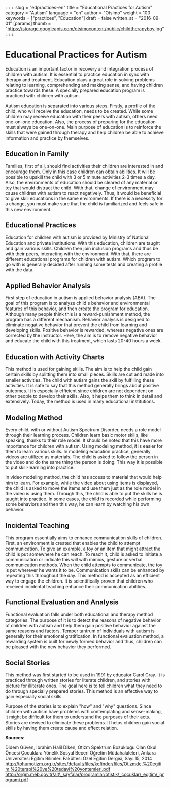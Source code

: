 +++
slug = "edpractices-en"
title = "Educational Practices for Autism"
category = "Autism"
language = "en"
author = "Otsimo"
weight = 100
keywords = ["practices", "Education"]
draft = false
written_at = "2016-09-01"
[params]
thumb = "https://storage.googleapis.com/otsimocontent/public/childtherapyboy.jpg"
+++
# Educational Practices for Autism

Education is an important factor in recovery and integration process of children with autism. It is essential to practice education in sync with therapy and treatment. Education plays a great role in solving problems relating to learning, comprehending and making sense, and having children practice towards these. A specially prepared education program is practiced with children with autism.

Autism education is separated into various steps. Firstly, a profile of the child, who will receive the education, needs to be created. While some children may receive education with their peers with autism, others need one-on-one education. Also, the process of preparing for the education must always be one-on-one. Main purpose of education is to reinforce the skills that were gained through therapy and help children be able to achieve information and practice by themselves.

## Education in Family

Families, first of all, should find activities their children are interested in and encourage them. Only in this case children can obtain abilities. It will be possible to upskill the child with 3 or 5 minute activities 2-3 times a day. Also, the environments of education should be cleared of any material or toy that would distract the child. With that, change of environment may cause children with autism to react negatively. Thus, it would be beneficial to give skill educations in the same environments. If there is a necessity for a change, you must make sure that the child is familiarized and feels safe in this new environment.

## Educational Practices

Education for children with autism is provided by Ministry of National Education and private institutions. With this education, children are taught and gain various skills. Children then join inclusion programs and thus be with their peers, interacting with the environment. With that, there are different educational programs for children with autism. Which program to go with is generally decided after running some tests and creating a profile with the data.

## Applied Behavior Analysis

First step of education in autism is applied behavior analysis (ABA). The goal of this program is to analyze child&#39;s behavior and environmental features of this behavior, and then create the program for education. Although many people think this is a reward-punishment method, the program has a different mechanism. Behavior analysis is designed to eliminate negative behavior that prevent the child from learning and developing skills. Positive behavior is rewarded, whereas negative ones are corrected by the instructor. Here, the aim is to remove negative behavior and educate the child with this treatment, which lasts 20-40 hours a week.

## Education with Activity Charts

This method is used for gaining skills. The aim is to help the child gain certain skills by splitting them into small pieces. Skills are cut and made into smaller activities. The child with autism gains the skill by fulfilling these activities. It is safe to say that this method generally brings about positive outcomes. It is especially efficient since children are not dependent on other people to develop their skills. Also, it helps them to think in detail and extensively. Today, the method is used in many educational institutions.

## Modeling Method

Every child, with or without Autism Spectrum Disorder, needs a role model through their learning process. Children learn basic motor skills, like speaking, thanks to their role model. It should be noted that this have more importance for children with autism. Using modeling method, it is easier for them to learn various skills. In modeling education practice, generally videos are utilized as materials. The child is asked to follow the person in the video and do the same thing the person is doing. This way it is possible to put skill-learning into practice.

In video modeling method, the child has access to material that would help him to learn. For example, while the video about using items is displayed, the child is asked to move the items and use them just as the role model in the video is using them. Through this, the child is able to put the skills he is taught into practice. In some cases, the child is recorded while performing some behaviors and then this way, he can learn by watching his own behavior.

## Incidental Teaching

This program essentially aims to enhance communication skills of children. First, an environment is created that enables the child to attempt communication. To give an example, a toy or an item that might attract the child is put somewhere he can reach. To reach it, child is asked to initiate a communication or indicate this will with mimics, gesture or verbal communication methods. When the child attempts to communicate, the toy is put wherever he wants it to be. Communication skills can be enhanced by repeating this throughout the day. This method is accepted as an efficient way to engage the children. It is scientifically proven that children who received incidental teaching enhance their communication abilities.

## Functional Evaluation and Analysis

Functional evaluation falls under both educational and therapy method categories. The purpose of it is to detect the reasons of negative behavior of children with autism and help them gain positive behavior against the same reasons and factors. Temper tantrum of individuals with autism is generally for their emotional gratification. In functional evaluation method, a rewarding system is built for newly formed behavior and thus, children can be pleased with the new behavior they performed.

## Social Stories

This method was first started to be used in 1991 by educator Carol Gray. It is practiced through written stories for literate children, and stories with picture for illiterate ones. The goal here is to tell children what they need to do through specially prepared stories. This method is an effective way to gain especially social skills.

Purpose of the stories is to explain &quot;how&quot; and &quot;why&quot; questions. Since children with autism have problems with contemplating and sense-making, it might be difficult for them to understand the purposes of their acts. Stories are devised to eliminate these problems. It helps children gain social skills by having them create cause and effect relation.

**Sources:**

Didem Güven, İbrahim Halil Diken, Otizm Spektrum Bozukluğu Olan Okul Öncesi Çocuklara Yönelik Sosyal Beceri Öğretim Müdahalaleleri, Ankara Üniversitesi Eğitim Bilimleri Fakültesi Özel Eğitim Dergisi, Sayı 15, 2014
http://tohumotizm.org.tr/sites/default/files/kcfinder/files/Otizmde,%20egitim,%20terapi%20ve%20tedavi%20yontemleri.pdf
http://orgm.meb.gov.tr/alt\_sayfalar/programlar/otistik\_cocuklar\_egitim\_programi.pdf

